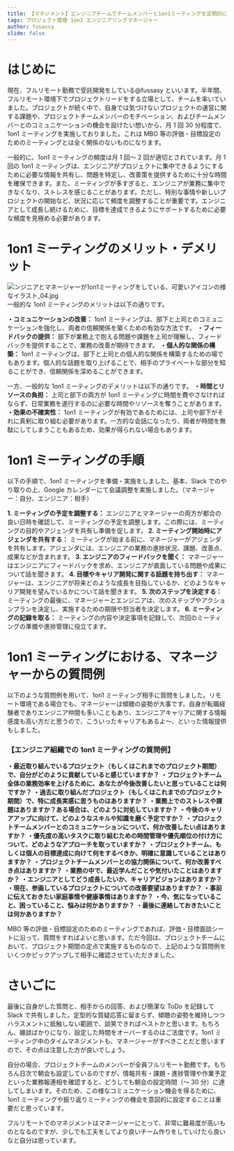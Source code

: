 ```yaml
---
title: 【マネジメント】エンジニアチームでチームメンバーと1on1ミーティングを定期的に実施する
tags: プロジェクト管理 1on1 エンジニアリングマネージャー
author: fusassy
slide: false
---
```


# はじめに

現在、フルリモート勤務で受託開発をしている@fussasy といいます。半年間、フルリモート環境下でプロジェクトリードをする立場として、チームを率いていました。プロジェクトが続く中で、自身では気づけないプロジェクトの運営に関する課題や、プロジェクトチームメンバーのモチベーション、およびチームメンバーとのコミュニケーションの機会を設けたい想いから、月 1 回 30 分程度で、1on1 ミーティングを実施しておりました。これは MBO 等の評価・目標設定のためのミーティングとは全く関係のないものになります。

一般的に、1on1 ミーティングの頻度は月 1 回～ 2 回が適切とされています。月 1 回の 1on1 ミーティングは、エンジニアがプロジェクトに集中できるようにするために必要な情報を共有し、問題を特定し、改善策を提供するために十分な時間を確保できます。また、ミーティングが多すぎると、エンジニアが業務に集中できなくなり、ストレスを感じることがあります。ただし、特別な事情や新しいプロジェクトの開始など、状況に応じて頻度を調整することが重要です。エンジニアとして成長し続けるために、目標を達成できるようにサポートするために必要な頻度を見極める必要があります。

# 1on1 ミーティングのメリット・デメリット

![ンジニアとマネージャーが1on1ミーティングをしている、可愛いアイコンの様なイラスト_04.jpg](https://qiita-image-store.s3.ap-northeast-1.amazonaws.com/0/1727556/d4c030f2-e0c1-ec34-899b-63f1d1d78a2e.jpeg)
一般的な 1on1 ミーティングのメリットは以下の通りです。

**・コミュニケーションの改善：**
1on1 ミーティングは、部下と上司とのコミュニケーションを強化し、両者の信頼関係を築くための有効な方法です。
**・フィードバックの提供：**
部下が業務上で抱える問題や課題を上司が理解し、フィードバックを提供することで、業務の改善が期待できます。
**・個人的な関係の構築：**
1on1 ミーティングは、部下と上司との個人的な関係を構築するための場でもあります。個人的な話題を取り上げることで、相手のプライベートな部分を知ることができ、信頼関係を深めることができます。

一方、一般的な 1on1 ミーティングのデメリットは以下の通りです。
**・時間とリソースの負担：**
上司と部下の両方が 1on1 ミーティングに時間を費やさなければならず、日常業務を遂行するのに必要な時間やリソースを奪うことがあります。
**・効果の不確実性：**
1on1 ミーティングが有効であるためには、上司や部下がそれに真剣に取り組む必要があります。一方的な会話になったり、両者が時間を無駄にしてしまうこともあるため、効果が得られない場合もあります。

# 1on1 ミーティングの手順

以下の手順で、1on1 ミーティングを準備・実施をしました。基本、Slack でのやり取りの上、Google カレンダーにて会議調整を実施しました。（マネージャー：自分、エンジニア：相手）

**1. ミーティングの予定を調整する：**
エンジニアとマネージャーの両方が都合の良い日時を確認して、ミーティングの予定を調整します。この際には、ミーティングの目的やアジェンダを共有し準備を促します。
**2. ミーティング開始時にアジェンダを共有する：**
ミーティングが始まる前に、マネージャーがアジェンダを共有します。アジェンダには、エンジニアの業務の進捗状況、課題、改善点、成果などが含まれます。
**3. エンジニアのフィードバックを聞く：**
マネージャーはエンジニアにフィードバックを求め、エンジニアが直面している問題や成果について話を聞きます。
**4. 目標やキャリア開発に関する話題を持ち出す：**
マネージャーは、エンジニアが将来どのような成長を目指しているか、どのようなキャリア開発を望んでいるかについて話を聞きます。
**5. 次のステップを決定する：**
ミーティングの最後に、マネージャーとエンジニアは、次のステップやアクションプランを決定し、実施するための期限や担当者を決定します。
**6. ミーティングの記録を取る：**
ミーティングの内容や決定事項を記録して、次回のミーティングの準備や進捗管理に役立てます。

# 1on1 ミーティングにおける、マネージャーからの質問例

以下のような質問例を用いて、1on1 ミーティング相手に質問をしました。リモート環境である場合でも、マネージャーは傾聴の姿勢が大事です。自身が転職経験者でありエンジニア仲間も多いこともあり、エンジニアキャリアに関する情報感度も高い方だと思うので、こういったキャリアもあるよ～、といった情報提供もしました。

### 【エンジニア組織での 1on1 ミーティングの質問例】

**・最近取り組んでいるプロジェクト（もしくはこれまでのプロジェクト期間）で、自分がどのように貢献していると感じていますか？**
**・プロジェクトチーム全体の業務効率を上げるために、あなたが今後改善したいと思っていることは何ですか？**
**・過去に取り組んだプロジェクト（もしくはこれまでのプロジェクト期間）で、特に成長実感に思うものはありますか？**
**・業務上でのストレスや課題はありますか？ある場合は、どのように対処していますか？**
**・今後のキャリアアップに向けて、どのようなスキルや知識を磨く予定ですか？**
**・プロジェクトチームメンバーとのコミュニケーションについて、何か改善したい点はありますか？**
**・優先度の高いタスクに取り組むための時間管理や優先順位の付け方について、どのようなアプローチを取っていますか？**
**・プロジェクトチーム、もしくは個人の目標達成に向けて何をするべきか、明確に意識していることはありますか？**
**・プロジェクトチームメンバーとの協力関係について、何か改善すべき点はありますか？**
**・業務の中で、最近学んだことや気付いたことはありますか？**
**・エンジニアとしてどう成長したいか、キャリアビジョンはありますか？**
**・現在、参画しているプロジェクトについての改善要望はありますか？**
**・事前に伝えておきたい家庭事情や健康事情はありますか？**
**・今、気になっていること、困っていること、悩みは何かありますか？**
**・最後に連絡しておきたいことは何かありますか？**

MBO 等の評価・目標設定のためのミーティングであれば、評価・目標面談シートに沿って、質問をすればよいと思います。ただ今回は、プロジェクトチームにおいて、プロジェクト期間の定点で実施するものなので、上記のような質問例をいくつかピックアップして相手に確認させていただきました。

# さいごに

最後に自身がした質問と、相手からの回答、および簡潔な ToDo を記録して Slack で共有しました。定型的な質疑応答に留まらず、傾聴の姿勢を維持しつつハラスメントに抵触しない範囲で、談笑できればベストかと思います。もちろん、雑談ばかりになり、設定した時間をオーバーするのはご法度です。1on1 ミーティング中のタイムマネジメントも、マネージャーがすべきことだと思いますので、その点は注意した方が良いでしょう。

自分の場合、プロジェクトチームのメンバーが全員フルリモート勤務です。もちろん日次で朝会も設定しているのですが、情報共有・課題・進捗管理や作業予定といった業務報連相を確認すると、どうしても朝会の設定時間（～ 30 分）に達してしまいます。そのため、この様なコミュニケーション機会を得るために、1on1 ミーティングや振り返りミーティングの機会を意図的に設定することは重要だと思っています。

フルリモートでのマネジメントはマネージャーにとって、非常に難易度が高いものとなるのですが、少しでも工夫をしてより良いチーム作りをしていけたら良いなと自分は思っています。
